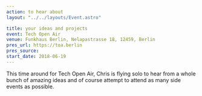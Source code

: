 ```yaml
---
action: to hear about
layout: "../../layouts/Event.astro"

title: your ideas and projects
event: Tech Open Air
venue: Funkhaus Berlin, Nelapastrasse 18, 12459, Berlin
pres_url: https://toa.berlin
pres_source:
start_date: 2018-06-19
---
```


This time around for Tech Open Air, Chris is flying solo to hear from a whole bunch of amazing ideas and of course attempt to attend as many side events as possible.
